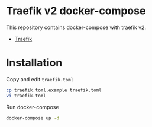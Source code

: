 # Traefik v2 docker-compose

This repository contains docker-compose with traefik v2.

* [Traefik](https://docs.traefik.io/)

# Installation

Copy and edit `traefik.toml`
```bash
cp traefik.toml.example traefik.toml
vi traefik.toml
```

Run docker-compose
```bash
docker-compose up -d
```
